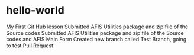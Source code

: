 # hello-world
My First Git Hub lesson
Submitted AFIS Utilities package and zip file of the Source codes
Submitted AFIS Utilities package and zip file of the Source codes and AFIS Main Form
Created new branch called Test Branch, going to test Pull Request
